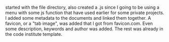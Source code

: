 started with the file directory, also created a .js since I going to be using a menu with some js function that have used earlier for some private projects.
I added some metadata to the documents and linked them together. A favicon, or a "tab image", was added that I got from favicon.com. Even some description, keywords and author was added. The rest was already in the code institute template.